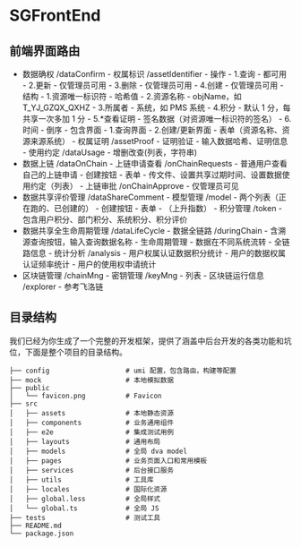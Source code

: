 # SGFrontEnd

## 前端界面路由

- 数据确权 /dataConfirm - 权属标识 /assetIdentifier - 操作 - 1.查询 - 都可用 - 2.更新 - 仅管理员可用 - 3.删除 - 仅管理员可用 - 4.创建 - 仅管理员可用 - 结构 - 1.资源唯一标识符 - 哈希值 - 2.资源名称 - objName，如 T_YJ_GZQX_QXHZ - 3.所属者 - 系统，如 PMS 系统 - 4.积分 - 默认 1 分，每共享一次多加 1 分 - 5.\*查看证明 - 签名数据（对资源唯一标识符的签名） - 6.时间 - 倒序 - 包含界面 - 1.查询界面 - 2.创建/更新界面 - 表单（资源名称、资源来源系统） - 权属证明 /assetProof - 证明验证 - 输入数据哈希、证明信息 - 使用约定 /dataUsage - 增删改查(列表，字符串)
- 数据上链 /dataOnChain - 上链申请查看 /onChainRequests - 普通用户查看自己的上链申请 - 创建按钮 - 表单 - 传文件、设置共享过期时间、设置数据使用约定（列表） - 上链审批 /onChainApprove - 仅管理员可见
- 数据共享评价管理 /dataShareComment - 模型管理 /model - 两个列表（正在跑的、已创建的） - 创建按钮 - 表单 - （上升指数） - 积分管理 /token - 包含用户积分、部门积分、系统积分、积分评价
- 数据共享全生命周期管理 /dataLifeCycle - 数据全链路 /duringChain - 含溯源查询按钮，输入查询数据名称 - 生命周期管理 - 数据在不同系统流转 - 全链路信息 - 统计分析 /analysis - 用户权属认证数据积分统计 - 用户的数据权属认证频率统计 - 用户的使用权申请统计
- 区块链管理 /chainMng - 密钥管理 /keyMng - 列表 - 区块链运行信息 /explorer - 参考飞洛链

## 目录结构

我们已经为你生成了一个完整的开发框架，提供了涵盖中后台开发的各类功能和坑位，下面是整个项目的目录结构。

```
├── config                   # umi 配置，包含路由，构建等配置
├── mock                     # 本地模拟数据
├── public
│   └── favicon.png          # Favicon
├── src
│   ├── assets               # 本地静态资源
│   ├── components           # 业务通用组件
│   ├── e2e                  # 集成测试用例
│   ├── layouts              # 通用布局
│   ├── models               # 全局 dva model
│   ├── pages                # 业务页面入口和常用模板
│   ├── services             # 后台接口服务
│   ├── utils                # 工具库
│   ├── locales              # 国际化资源
│   ├── global.less          # 全局样式
│   └── global.ts            # 全局 JS
├── tests                    # 测试工具
├── README.md
└── package.json
```
